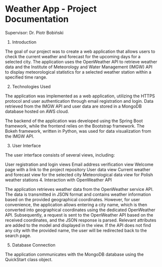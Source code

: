 # Weather App - Project Documentation


Supervisor: Dr.  Piotr Bobiński

1. Introduction

The goal of our project was to create a web application that allows users to check the current weather and forecast for the upcoming days for a selected city. The application uses the OpenWeather API to retrieve weather data and the Institute of Meteorology and Water Management (IMGW) API to display meteorological statistics for a selected weather station within a specified time range.

2. Technologies Used

The application was implemented as a web application, utilizing the HTTPS protocol and user authentication through email registration and login. Data retrieved from the IMGW API and user data are stored in a MongoDB database hosted on AWS cloud.

The backend of the application was developed using the Spring Boot framework, while the frontend relies on the Bootstrap framework. The Bokeh framework, written in Python, was used for data visualization from the IMGW API.

3. User Interface

The user interface consists of several views, including:

User registration and login views
Email address verification view
Welcome page with a link to the project repository
User data view
Current weather and forecast view for the selected city
Meteorological data view for Polish weather stations
4. Interaction with OpenWeather API

The application retrieves weather data from the OpenWeather service API. The data is transmitted in JSON format and contains weather information based on the provided geographical coordinates. However, for user convenience, the application allows entering a city name, which is then converted into geographical coordinates using the dedicated OpenWeather API. Subsequently, a request is sent to the OpenWeather API based on the received coordinates, and the JSON response is parsed. Relevant attributes are added to the model and displayed in the view. If the API does not find any city with the provided name, the user will be redirected back to the search page.

5. Database Connection

The application communicates with the MongoDB database using the QuickStart class object.
